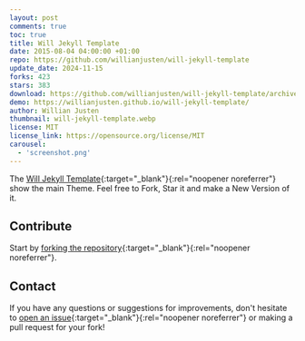```yaml
---
layout: post
comments: true
toc: true
title: Will Jekyll Template
date: 2015-08-04 04:00:00 +01:00
repo: https://github.com/willianjusten/will-jekyll-template
update_date: 2024-11-15
forks: 423
stars: 383
download: https://github.com/willianjusten/will-jekyll-template/archive/master.zip
demo: https://willianjusten.github.io/will-jekyll-template/
author: Willian Justen
thumbnail: will-jekyll-template.webp
license: MIT
license_link: https://opensource.org/license/MIT
carousel:
  - 'screenshot.png'
---
```


The [Will Jekyll Template](https://github.com/willianjusten/will-jekyll-template/){:target="_blank"}{:rel="noopener noreferrer"} show the main Theme. Feel free to Fork, Star it and make a New Version of it.

## Contribute

Start by [forking the repository](https://github.com/willianjusten/will-jekyll-template/){:target="_blank"}{:rel="noopener noreferrer"}.

## Contact

If you have any questions or suggestions for improvements, don't hesitate to [open an issue](https://github.com/willianjusten/will-jekyll-template/issues){:target="_blank"}{:rel="noopener noreferrer"} or making a pull request for your fork!
